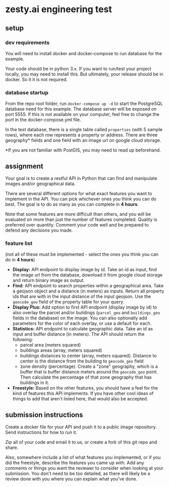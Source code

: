 # zesty.ai engineering test

## setup
### dev requirements

You will need to install docker and docker-compose to run database for the example.

Your code should be in python 3.x.  If you want to run/test your project locally, you may need to install this.  But ultimately, your release should be in docker.  So it it is not required.

### database startup
From the repo root folder, run `docker-compose up -d` to start the PostgreSQL database need for this example.  The database server will be exposed on port 5555.  If this is not available on your computer, feel free to change the port in the docker-compose.yml file.

In the test database, there is a single table called `properties` (with 5 sample rows), where each row represents a property or address.  There are three geography* fields and one field with an image url on google cloud storage.

*If you are not familiar with PostGIS, you may need to read up beforehand.   

## assignment

Your goal is to create a restful API in Python that can find and manipulate images and/or geographical data.

There are several different options for what exact features you want to implement in the API.  You can pick whichever ones you think you can do best.  The goal is to do as many as you can complete in **4 hours**. 

Note that some features are more difficult than others, and you will be evaluated on more than just the number of features completed.  Quality is preferred over quantity.  Comment your code well and be prepared to defend any decisions you made.  

### feature list
(not all of these must be implemented - select the ones you think you can do in **4 hours**)

* **Display:** API endpoint to display image by id.  Take an id as input, find the image url from the database, download it from google cloud storage and return binary image as output.
* **Find:** API endpoint to search properties within a geographical area.  Take a geojson object and a distance (in meters) as inputs. Return all property ids that are with in the input distance of the input geojson. Use the `geocode_geo` field of the property table for your query.
* **Display Plus:** Add option to first API endpoint (display image by id) to also overlay the parcel and/or buildings (`parcel_geo` and `buildings_geo` fields in the database) on the image.  You can also optionally add parameters for the color of each overlay, or use a default for each.
* **Statistics:** API endpoint to calculate geographic data. Take an id as input and buffer distance (in meters). The API should return the following:
  * parcel area (meters squared)
  * buildings areas (array, meters squared) 
  * buildings distances to center (array, meters squared).  Distance to center is the distance from the building to `geocode_geo` field
  * zone density (percentage).  Create a "zone" geography, which is a buffer that is buffer distance meters around the `geocode_geo` point.  Then calculate the percentage of that zone geography that has buildings in it.
* **Freestyle:**  Based on the other features, you should have a feel for the kind of features this API implements.  If you have other cool ideas of things to add that aren't listed here, that would also be accepted.

## submission instructions

Create a docker file for your API and push it to a public image repository. Send instructions for how to run it.

Zip all of your code and email it to us, or create a fork of this git repo and share.
 
Also, somewhere include a list of what features you implemented, or if you did the freestyle, describe the features you came up with.  Add any comments or things you want the reviewer to consider when looking at your submission.  You don't need to be too detailed, as there will likely be a review done with you where you can explain what you've done.
